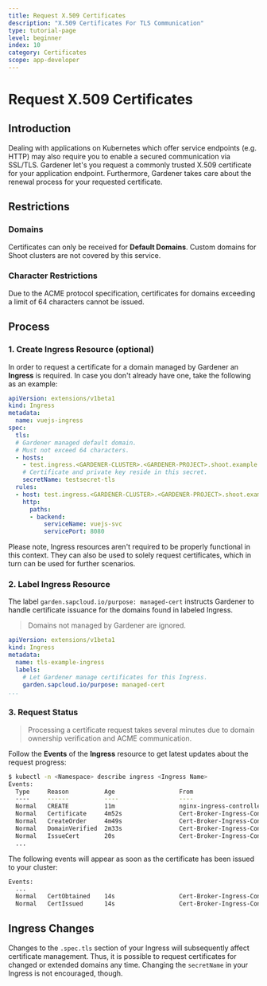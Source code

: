 ```yaml
---
title: Request X.509 Certificates
description: "X.509 Certificates For TLS Communication"
type: tutorial-page
level: beginner
index: 10
category: Certificates
scope: app-developer
---
```


# Request X.509 Certificates 

## Introduction
Dealing with applications on Kubernetes which offer service endpoints (e.g. HTTP) may also require you to enable a 
secured communication via SSL/TLS. Gardener let's you request a commonly trusted X.509 certificate for your application 
endpoint. Furthermore, Gardener takes care about the renewal process for your requested certificate.

## Restrictions

### Domains
Certificates can only be received for **Default Domains**. Custom domains for Shoot clusters are not covered by this service.

### Character Restrictions
Due to the ACME protocol specification, certificates for domains exceeding a limit of 64 characters cannot be issued.

## Process
### 1. Create Ingress Resource (optional)
In order to request a certificate for a domain managed by Gardener an **Ingress** is required. In case you don't 
already have one, take the following as an example:

```yaml
apiVersion: extensions/v1beta1
kind: Ingress
metadata:
  name: vuejs-ingress
spec:
  tls:
  # Gardener managed default domain.
  # Must not exceed 64 characters.
  - hosts:
    - test.ingress.<GARDENER-CLUSTER>.<GARDENER-PROJECT>.shoot.example.com
    # Certificate and private key reside in this secret.
    secretName: testsecret-tls
  rules:
  - host: test.ingress.<GARDENER-CLUSTER>.<GARDENER-PROJECT>.shoot.example.com
    http:
      paths:
      - backend:
          serviceName: vuejs-svc
          servicePort: 8080
```

Please note, Ingress resources aren't required to be properly functional in this context. They can also be used to 
solely request certificates, which in turn can be used for further scenarios.

### 2. Label Ingress Resource
The label `garden.sapcloud.io/purpose: managed-cert` instructs Gardener to handle certificate issuance for the domains found in labeled Ingress.

> Domains not managed by Gardener are ignored.

```yaml
apiVersion: extensions/v1beta1
kind: Ingress
metadata:
  name: tls-example-ingress
  labels:
    # Let Gardener manage certificates for this Ingress.
    garden.sapcloud.io/purpose: managed-cert
...
```

### 3. Request Status
> Processing a certificate request takes several minutes due to domain ownership verification and ACME communication.

Follow the **Events** of the **Ingress** resource to get latest updates about the request progress:

```sh
$ kubectl -n <Namespace> describe ingress <Ingress Name>
Events:
  Type     Reason          Age                  From                         Message
  ----     ------          ----                 ----                         -------
  Normal   CREATE          11m                  nginx-ingress-controller     Ingress default/vuejs-ingress
  Normal   Certificate     4m52s                Cert-Broker-Ingress-Control  Certificate request initiated
  Normal   CreateOrder     4m49s                Cert-Broker-Ingress-Control  Created new ACME order, attempting validation...
  Normal   DomainVerified  2m33s                Cert-Broker-Ingress-Control  Domain "test.ingress.<GARDENER-CLUSTER>.<GARDENER-PROJECT>.shoot.example.com" verified with "dns-01" validation
  Normal   IssueCert       20s                  Cert-Broker-Ingress-Control  Issuing certificate...
  ...
```

The following events will appear as soon as the certificate has been issued to your cluster:

```sh
Events:
  ...
  Normal   CertObtained    14s                  Cert-Broker-Ingress-Control  Obtained certificate from ACME server
  Normal   CertIssued      14s                  Cert-Broker-Ingress-Control  Certificate issued successfully
```

## Ingress Changes
Changes to the `.spec.tls` section of your Ingress will subsequently affect certificate management. Thus, it is possible to request certificates for changed or extended domains any time. Changing the `secretName` in your Ingress is not encouraged, though.